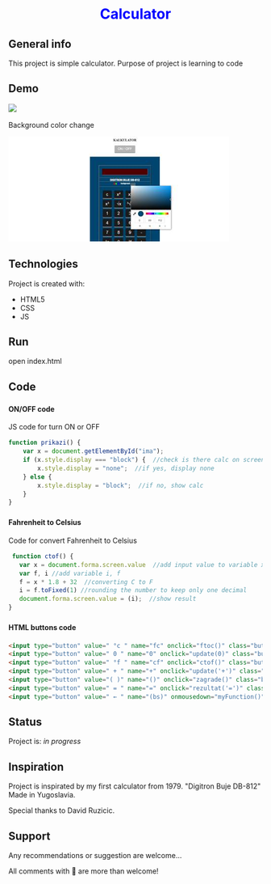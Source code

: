 <h1 align="center" style="color:blue;">Calculator</h1>

## General info
This project is simple calculator. Purpose of project is learning to code

## Demo	
![](calc.gif)

Background color change

![](calccol.jpg)
  
## Technologies
Project is created with:
* HTML5
* CSS
* JS
	
  
## Run
open index.html

## Code
### <h4>ON/OFF code</h4>
JS code for turn ON or OFF 
```js
function prikazi() {
    var x = document.getElementById("ima");
    if (x.style.display === "block") {  //check is there calc on screen
        x.style.display = "none";  //if yes, display none
    } else {
        x.style.display = "block";  //if no, show calc
    }
}
```
### <h4>Fahrenheit to Celsius</h4>
Code for convert Fahrenheit to Celsius
 ```js
  function ctof() {
    var x = document.forma.screen.value  //add input value to variable x
    var f, i //add variable i, f
    f = x * 1.8 + 32  //converting C to F
    i = f.toFixed(1) //rounding the number to keep only one decimal
    document.forma.screen.value = (i);  //show result
}
  ```
  ### <h4>HTML buttons code</h4>
  ```html
<input type="button" value=" °c " name="fc" onclick="ftoc()" class="buttonF">
<input type="button" value=" 0 " name="0" onclick="update(0)" class="buttonB">
<input type="button" value=" °f " name="cf" onclick="ctof()" class="buttonF">
<input type="button" value=" + " name="+" onclick="update('+')" class="buttonM">
<input type="button" value="( )" name="()" onclick="zagrade()" class="buttonM">
<input type="button" value=" = " name="=" onclick="rezultat('=')" class="buttonZ">
<input type="button" value=" ← " name="(bs)" onmousedown="myFunction()" class="buttonM">
```

## Status
Project is: _in progress_

## Inspiration
Project is inspirated by my first calculator from 1979. "Digitron Buje DB-812" Made in Yugoslavia.

Special thanks to David Ruzicic.

## Support
Any recommendations or suggestion are welcome...

All comments with  :beers:  are more than welcome!

